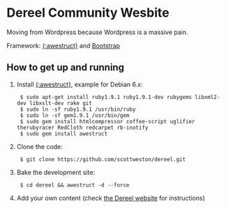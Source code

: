 Dereel Community Wesbite
========================

Moving from Wordpress because Wordpress is a massive pain.

Framework: [{:awestruct}](http://awestruct.org) and [Bootstrap](http://twitter.github.io/bootstrap/)

How to get up and running
-------------------------

1. Install [{:awestruct}](http://awestruct.org), example for Debian 6.x:

        $ sudo apt-get install ruby1.9.1 ruby1.9.1-dev rubygems libxml2-dev libxslt-dev rake git
        $ sudo ln -sf ruby1.9.1 /usr/bin/ruby
        $ sudo ln -sf gem1.9.1 /usr/bin/gem
        $ sudo gem install htmlcompressor coffee-script uglifier therubyracer RedCloth redcarpet rb-inotify
        $ sudo gem install awestruct

2. Clone the code:

        $ git clone https://github.com/scottweston/dereel.git

3. Bake the development site: 

        $ cd dereel && awestruct -d --force

4. Add your own content (check [the Dereel website](http://dereel.com.au/source-code/) for instructions)

